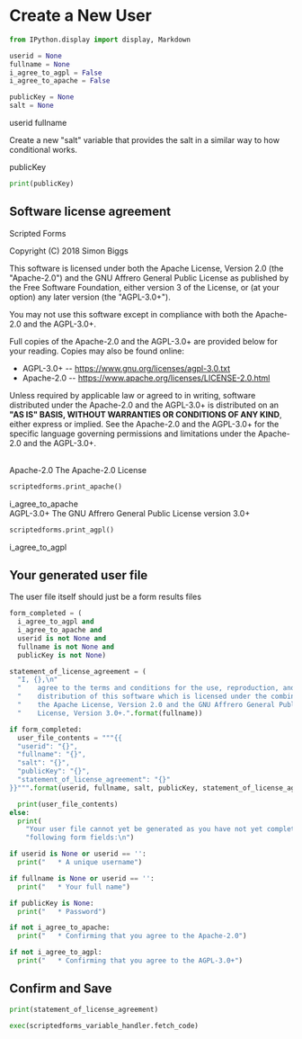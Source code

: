 <!-- Scripted Forms

Copyright (C) 2018 Simon Biggs

This software is licensed under both the Apache License, Version 2.0
(the "Apache-2.0") and the
GNU Affrero General Public License as published by the Free Software
Foundation, either version 3 of the License, or (at your option) any later
version (the "AGPL-3.0+").

You may not use this file except in compliance with both the Apache-2.0 and
the AGPL-3.0+.

Copies of these licenses can be found at:

* AGPL-3.0+ -- https://www.gnu.org/licenses/agpl-3.0.txt
* Apache-2.0 -- https://www.apache.org/licenses/LICENSE-2.0.html

Unless required by applicable law or agreed to in writing, software
distributed under the Apache-2.0 and the AGPL-3.0+ is distributed on an **"AS IS" BASIS,
WITHOUT WARRANTIES OR CONDITIONS OF ANY KIND**, either express or implied. See
the Apache-2.0 and the AGPL-3.0+ for the specific language governing permissions and
limitations under the Apache-2.0 and the AGPL-3.0+. -->

<!-- markdownlint-disable MD033 -->

<style>
.centre-output pre {
  width: 620px;
  margin: auto;
}

.no-word-break code {
  word-break: keep-all;
}

mat-card-content {
  height: 512px;
  overflow-y: auto;
}
</style>

# Create a New User

<section-start>

```python
from IPython.display import display, Markdown

userid = None
fullname = None
i_agree_to_agpl = False
i_agree_to_apache = False
```

</section-start>

<section-start always>

```python
publicKey = None
salt = None
```

</section-start>

<variable-string placeholder="User ID" required>
userid
</variable-string>

<variable-string placeholder="Your full name" required>
fullname
</variable-string>

Create a new "salt" variable that provides the salt in a similar way to how
conditional works.

<section-live>
<variable-password placeholder="Create a password" required>
publicKey
</variable-password>

```python
print(publicKey)
```

</section-live>

## Software license agreement

Scripted Forms

Copyright (C) 2018 Simon Biggs

This software is licensed under both the Apache License, Version 2.0
(the "Apache-2.0") and the
GNU Affrero General Public License as published by the Free Software
Foundation, either version 3 of the License, or (at your option) any later
version (the "AGPL-3.0+").

You may not use this software except in compliance with both the Apache-2.0 and
the AGPL-3.0+.

Full copies of the Apache-2.0 and the AGPL-3.0+ are provided below for your
reading. Copies may also be found online:

* AGPL-3.0+ -- https://www.gnu.org/licenses/agpl-3.0.txt
* Apache-2.0 -- https://www.apache.org/licenses/LICENSE-2.0.html

Unless required by applicable law or agreed to in writing, software
distributed under the Apache-2.0 and the AGPL-3.0+ is distributed on an **"AS IS" BASIS,
WITHOUT WARRANTIES OR CONDITIONS OF ANY KIND**, either express or implied. See
the Apache-2.0 and the AGPL-3.0+ for the specific language governing permissions and
limitations under the Apache-2.0 and the AGPL-3.0+.

<br>

<mat-card class="mat-elevation-z8">
  <mat-card-header>
    <mat-card-title>Apache-2.0</mat-card-title>
    <mat-card-subtitle>The Apache-2.0 License</mat-card-subtitle>
  </mat-card-header>
  <mat-card-content class="mat-elevation-z1">
<section-start class="centre-output" always>

```python
scriptedforms.print_apache()
```

</section-start>
  </mat-card-content>
  <mat-card-actions align="right">
  <variable-tick placeholder="I agree to the terms and conditions of the Apache-2.0" required>
    i_agree_to_apache
  </variable-tick>
  </mat-card-actions>
</mat-card>

<br>

<mat-card class="mat-elevation-z8">
  <mat-card-header>
    <mat-card-title>AGPL-3.0+</mat-card-title>
    <mat-card-subtitle>The GNU Affrero General Public License version 3.0+</mat-card-subtitle>
  </mat-card-header>
  <mat-card-content class="mat-elevation-z1">
<section-start class="centre-output" always>

```python
scriptedforms.print_agpl()
```

</section-start>
  </mat-card-content>
  <mat-card-actions align="right">
  <variable-tick placeholder="I agree to the terms and conditions of the AGPL-3.0+" required>
    i_agree_to_agpl
  </variable-tick>
  </mat-card-actions>
</mat-card>

## Your generated user file

The user file itself should just be a form results files

<section-output>

```python
form_completed = (
  i_agree_to_agpl and
  i_agree_to_apache and
  userid is not None and
  fullname is not None and
  publicKey is not None)

statement_of_license_agreement = (
  "I, {},\n"
  "    agree to the terms and conditions for the use, reproduction, and\n"
  "    distribution of this software which is licensed under the combination of\n"
  "    the Apache License, Version 2.0 and the GNU Affrero General Public\n"
  "    License, Version 3.0+.".format(fullname))

if form_completed:
  user_file_contents = """{{
  "userid": "{}",
  "fullname": "{}",
  "salt": "{}",
  "publicKey": "{}",
  "statement_of_license_agreement": "{}"
}}""".format(userid, fullname, salt, publicKey, statement_of_license_agreement)

  print(user_file_contents)
else:
  print(
    "Your user file cannot yet be generated as you have not yet completed the "
    "following form fields:\n")

if userid is None or userid == '':
  print("   * A unique username")

if fullname is None or userid == '':
  print("   * Your full name")

if publicKey is None:
  print("   * Password")

if not i_agree_to_apache:
  print("   * Confirming that you agree to the Apache-2.0")

if not i_agree_to_agpl:
  print("   * Confirming that you agree to the AGPL-3.0+")
```

</section-output>

## Confirm and Save

<section-output class="centre-output no-word-break">

```python
print(statement_of_license_agreement)
```

</section-output>

<section-button name="Confirm and Save" conditional="form_completed">

</section-button>

<section-button>

```python
exec(scriptedforms_variable_handler.fetch_code)
```

</section-button>

<br><br><br><br><br><br><br><br><br><br><br><br><br><br><br><br><br><br><br><br><br><br><br><br><br><br><br><br><br><br><br><br><br><br><br>
